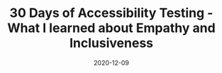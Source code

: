 ---
categories:
- Accessibility
date: '2020-12-09'
tags:
- accessibility
- testing
title: 30 Days of Accessibility Testing - What I learned about Empathy and Inclusiveness
---